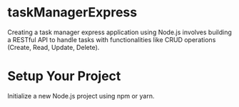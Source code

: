 # taskManagerExpress

Creating a task manager express application using Node.js involves building a RESTful API to handle tasks with functionalities like CRUD operations (Create, Read, Update, Delete). 

# Setup Your Project 
Initialize a new Node.js project using npm or yarn.

